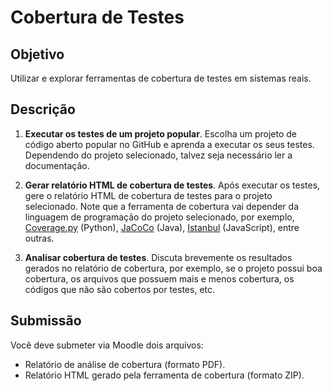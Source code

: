 # Cobertura de Testes

## Objetivo
Utilizar e explorar ferramentas de cobertura de testes em sistemas reais.

## Descrição

1. **Executar os testes de um projeto popular**. Escolha um projeto de código aberto popular no GitHub e aprenda a executar os seus testes. Dependendo do projeto selecionado, talvez seja necessário ler a documentação.
   
2. **Gerar relatório HTML de cobertura de testes**. Após executar os testes, gere o relatório HTML de cobertura de testes para o projeto selecionado. Note que a ferramenta de cobertura vai depender da linguagem de programação do projeto selecionado, por exemplo, [Coverage.py](https://coverage.readthedocs.io/) (Python), [JaCoCo](https://www.eclemma.org/jacoco) (Java), [Istanbul](https://istanbul.js.org/) (JavaScript), entre outras.

3. **Analisar cobertura de testes**. Discuta brevemente os resultados gerados no relatório de cobertura, por exemplo, se o projeto possui boa cobertura, os arquivos que possuem mais e menos cobertura, os códigos que não são cobertos por testes, etc.

## Submissão

Você deve submeter via Moodle dois arquivos:

- Relatório de análise de cobertura (formato PDF).
- Relatório HTML gerado pela ferramenta de cobertura (formato ZIP).
